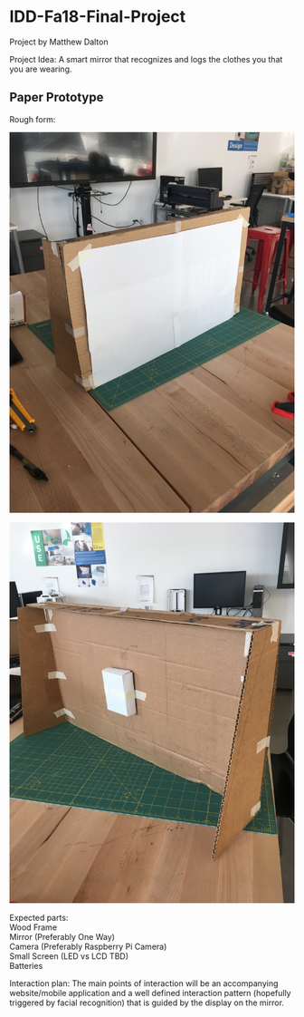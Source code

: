 # IDD-Fa18-Final-Project  

Project by Matthew Dalton

Project Idea: A smart mirror that recognizes and logs the clothes you that you are wearing.


## Paper Prototype

Rough form: 

![](https://github.com/MattD18/IDD-Fa18-Final-Project/blob/master/IMG_2466.JPG?fixOrientation)

![](https://github.com/MattD18/IDD-Fa18-Final-Project/blob/master/IMG_2467.JPG?fixOrientation)

Expected parts:  
  Wood Frame  
  Mirror (Preferably One Way)  
  Camera (Preferably Raspberry Pi Camera)  
  Small Screen (LED vs LCD TBD)  
  Batteries  
  
 
Interaction plan: The main points of interaction will be an accompanying website/mobile application and a well defined interaction pattern (hopefully triggered by facial recognition) that is guided by the display on the mirror.
